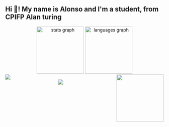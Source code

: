 <h2 align="left">Hi 👋! My name is Alonso and I'm a student, from CPIFP Alan turing</h2>

<div align="center">
  <img src="https://github-readme-stats.vercel.app/api?username=palitosdecangrejo&hide_title=false&hide_rank=false&show_icons=true&include_all_commits=true&count_private=true&disable_animations=false&theme=dracula&locale=en&hide_border=false" height="150" alt="stats graph"  />
  <img src="https://github-readme-stats.vercel.app/api/top-langs?username=palitosdecangrejo&locale=en&hide_title=false&layout=compact&card_width=320&langs_count=5&theme=dracula&hide_border=false" height="150" alt="languages graph"  />
</div>

<div align="right">
  <img align="right" height="150" src="https://media.tenor.com/WR0F84xVaNcAAAAj/cockroach-jumping.gif"  />
</div>

<div align="left">
  <img src="https://media.tenor.com/yz1hrVPqABEAAAAj/miku-shooting-no-background.gif"/>
</div>

<div align="center">
  <img src=https://media.tenor.com/K6JFH5Gg6LcAAAAi/cats-and-fire-cat-and-fire-ball.gif />
</div>
